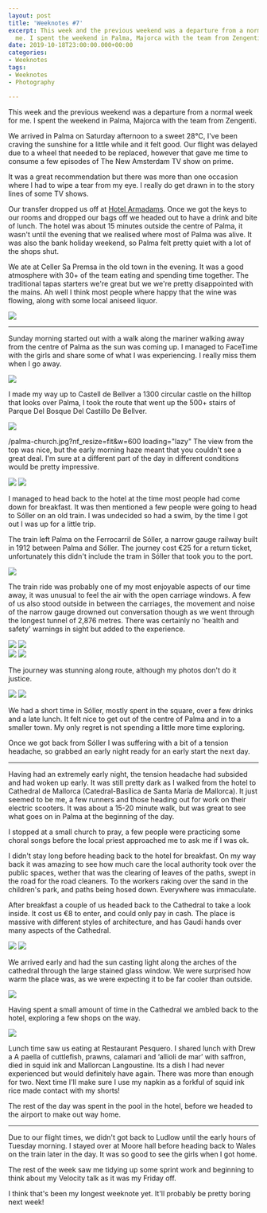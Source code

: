 ```yaml
---
layout: post
title: 'Weeknotes #7'
excerpt: This week and the previous weekend was a departure from a normal week for
  me. I spent the weekend in Palma, Majorca with the team from Zengenti.
date: 2019-10-18T23:00:00.000+00:00
categories:
- Weeknotes
tags:
- Weeknotes
- Photography

---
```

This week and the previous weekend was a departure from a  normal week for me. I spent the weekend in Palma, Majorca with the team from Zengenti.

We arrived in Palma on Saturday afternoon to a sweet 28℃, I've been craving the sunshine for a little while and it felt good. Our flight was delayed due to a wheel that needed to be replaced, however that gave me time to consume a few episodes of The New Amsterdam TV show on prime.

It was a great recommendation but there was more than one occasion where I had to wipe a tear from my eye. I really do get drawn in to the story lines of some TV shows.

Our transfer dropped us off at [Hotel Armadams](https://www.hotelarmadams.com/en/). Once we got the keys to our rooms and dropped our bags off we headed out to have a drink and bite of lunch. The hotel was about 15 minutes outside the centre of Palma, it wasn't until the evening that we realised where most of Palma was alive. It was also the bank holiday weekend, so Palma felt pretty quiet with a lot of the shops shut.

We ate at Celler Sa Premsa in the old town in the evening. It was a good atmosphere with 30+ of the team eating and spending time together. The traditional tapas starters we're great but we we're pretty disappointed with the mains. Ah well I think most people where happy that the wine was flowing, along with some local aniseed liquor.

<img src="/assets/uploads/2019/11/group-shot-palma.jpg?nf_resize=fit&w=600" loading="lazy" />

***

Sunday morning started out with a walk along the mariner walking away from the centre of Palma as the sun was coming up. I managed to FaceTime with the girls and share some of what I was experiencing. I really miss them when I go away.

<img src="/assets/uploads/2019/11/palma-mariner.jpg?nf_resize=fit&w=600" loading="lazy" />


I made my way up to Castell de Bellver a 1300 circular castle on the hilltop that looks over Palma, I took the route that went up the 500+ stairs of Parque Del Bosque Del Castillo De Bellver.

<img src="/assets/uploads/2019/11/palma-steps-to-castle.jpg?nf_resize=fit&w=600" loading="lazy" />


/palma-church.jpg?nf_resize=fit&w=600
 loading="lazy"
The view from the top was nice, but the early morning haze meant that you couldn't see a great deal. I'm sure at a different part of the day in different conditions would be pretty impressive.

<img src="/assets/uploads/2019/11/castle.jpg?nf_resize=fit&w=600" loading="lazy" />
<img src="/assets/uploads/2019/11/castell-de-bellver.jpg?nf_resize=fit&w=600" loading="lazy" />

I managed to head back to the hotel at the time most people had come down for breakfast. It was then mentioned a few people were going to head to Sóller on an old train. I was undecided so had a swim, by the time I got out I was up for a little trip.

The train left Palma on the Ferrocarril de Sóller, a narrow gauge railway built in 1912 between Palma and Sóller. The journey cost €25 for a return ticket, unfortunately this didn't include the tram in Sóller that took you to the port.

<img src="/assets/uploads/2019/11/on-soller-train.jpg?nf_resize=fit&w=600" loading="lazy" />

The train ride was probably one of my most enjoyable aspects of our time away, it was unusual to feel the air with the open carriage windows. A few of us also stood outside in between the carriages, the movement and noise of the narrow gauge drowned out conversation though as we went through the longest tunnel of 2,876 metres. There was certainly no 'health and safety' warnings in sight but added to the experience.

<div class="photoset mb2">
<img src="/assets/uploads/2019/11/dan-bnw.jpg?nf_resize=fit&w=600" loading="lazy" />
<img src="/assets/uploads/2019/11/danw-bnw.jpg?nf_resize=fit&w=600" loading="lazy" />
</div>

<div class="photoset">
<img src="/assets/uploads/2019/11/ryan-bnw.jpg?nf_resize=fit&w=600" loading="lazy" />
<img src="/assets/uploads/2019/11/scott-bnw.jpg?nf_resize=fit&w=600" loading="lazy" />
</div>

The journey was stunning along route, although my photos don't do it justice.

<div class="photoset">
<img src="/assets/uploads/2019/11/tram-statue.jpg?nf_resize=fit&w=600" loading="lazy" />
<img src="/assets/uploads/2019/11/trams-in-shed.jpg?nf_resize=fit&w=600" loading="lazy" />
</div>

We had a short time in Sóller, mostly spent in the square, over a few drinks and a late lunch. It felt nice to get out of the centre of Palma and in to a smaller town. My only regret is not spending a little more time exploring.

Once we got back from Sóller I was suffering with a bit of a tension headache, so grabbed an early night ready for an early start the next day.

***

Having had an extremely early night, the tension headache had subsided and had woken up early. It was still pretty dark as I walked from the hotel to Cathedral de Mallorca (Catedral-Basílica de Santa María de Mallorca). It just seemed to be me, a few runners and those heading out for work on their electric scooters. It was about a 15-20 minute walk, but was great to see what goes on in Palma at the beginning of the day.

I stopped at a small church to pray, a few people were practicing some choral songs before the local priest approached me to ask me if I was ok.

I didn't stay long before heading back to the hotel for breakfast. On my way back it was amazing to see how much care the local authority took over the public spaces, wether that was the clearing of leaves of the paths, swept in the road for the road cleaners. To the workers raking over the sand in the children's park, and paths being hosed down. Everywhere was immaculate.

After breakfast a couple of us headed back to the Cathedral to take a look inside. It cost us €8 to enter, and could only pay in cash. The place is massive with different styles of architecture, and has Gaudí hands over many aspects of the Cathedral.

<div class="photoset">
<img src="/assets/uploads/2019/11/cathedral.jpg?nf_resize=fit&w=600" loading="lazy" />
<img src="/assets/uploads/2019/11/cathedral-exterior.jpg?nf_resize=fit&w=600" loading="lazy" />
</div>

We arrived early and had the sun casting light along the arches of the cathedral through the large stained glass window. We were surprised how warm the place was, as we were expecting it to be far cooler than outside.

<img src="/assets/uploads/2019/11/cathedral-interior.jpg?nf_resize=fit&w=600" loading="lazy" />

Having spent a small amount of time in the Cathedral we ambled back to the hotel, exploring a few shops on the way.

<img src="/assets/uploads/2019/11/paella.jpg?nf_resize=fit&w=600" loading="lazy" />


Lunch time saw us eating at Restaurant Pesquero. I shared lunch with Drew a A paella of cuttlefish, prawns, calamari and ‘allioli de mar’ with saffron, died in squid ink and Mallorcan Langoustine. Its a dish I had never experienced but would definitely have again. There was more than enough for two. Next time I'll make sure I use my napkin as a forkful of squid ink rice made contact with my shorts!

The rest of the day was spent in the pool in the hotel, before we headed to the airport to make out way home.

***

Due to our flight times, we didn't got back to Ludlow until the early hours of Tuesday morning. I stayed over at Moore hall before heading back to Wales on the train later in the day. It was so good to see the girls when I got home.

The rest of the week saw me tidying up some sprint work and beginning to think about my Velocity talk as it was my Friday off.

I think that's been my longest weeknote yet. It'll probably be pretty boring next week!